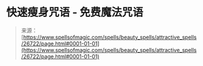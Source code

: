 <!--yml

category: 未分类

date: 2024-06-12 19:15:04

-->

# 快速瘦身咒语 - 免费魔法咒语

> 来源：[https://www.spellsofmagic.com/spells/beauty_spells/attractive_spells/26722/page.html#0001-01-01](https://www.spellsofmagic.com/spells/beauty_spells/attractive_spells/26722/page.html#0001-01-01)
